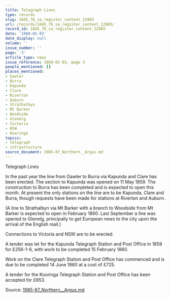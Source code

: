 ```yaml
---
title: Telegraph Lines
type: records
slug: 1845_76_sa_register_content_12903
url: /records/1845_76_sa_register_content_12903/
record_id: 1845_76_sa_register_content_12903
date: '1860-01-03'
date_display: null
volume: ''
issue_number: ''
page: '3'
article_type: news
issue_reference: 1860-01-03, page 3
people_mentioned: []
places_mentioned:
- Gawler
- Burra
- Kapunda
- Clare
- Riverton
- Auburn
- Strathalbyn
- Mt Barker
- Woodside
- Glenelg
- Victoria
- NSW
- Kooringa
topics:
- telegraph
- infrastructure
source_document: 1985-87_Northern__Argus.md
---
```


Telegraph Lines

In the past year the line from Gawler to Burra via Kapunda and Clare has been erected.  The section to Kapunda was opened on 11 May 1859.  The construction to Burra has been completed and is expected to open this month.  At present the only stations on the line are to be Kapunda, Clare and Burra, though requests have been made for stations at Riverton and Auburn.

(A line to Strathalbyn via Mt Barker with a branch to Woodside from Mt Barker is expected to open in February 1860.  Last September a line was opened to Glenelg, principally to get European news to the city upon the arrival of the English mail.)

Connections to Victoria and NSW are to be erected.

A tender was let for the Kapunda Telegraph Station and Post Office in 1859 for £256-1-6, with work to be completed 15 February 1860.

Work on the Clare Telegraph Station and Post Office has commenced and is due to be completed 14 June 1860 at a cost of £725.

A tender for the Kooringa Telegraph Station and Post Office has been accepted for £653.

Source: [1985-87_Northern__Argus.md](/downloads/markdown/1985-87_Northern__Argus.md)
